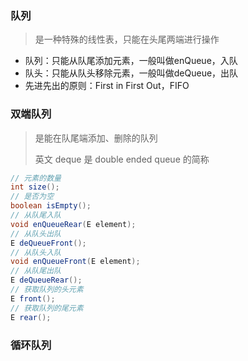 ### 队列

> 是一种特殊的线性表，只能在头尾两端进行操作

* 队列：只能从队尾添加元素，一般叫做enQueue，入队
* 队头：只能从队头移除元素，一般叫做deQueue，出队
* 先进先出的原则：First in First Out，FIFO

### 双端队列

> 是能在队尾端添加、删除的队列
>
> 英文 deque 是 double ended queue 的简称

```java
// 元素的数量
int size();
// 是否为空
boolean isEmpty();
// 从队尾入队
void enQueueRear(E element);
// 从队头出队
E deQueueFront();
// 从队头入队
void enQueueFront(E element);
// 从队尾出队
E deQueueRear();
// 获取队列的头元素
E front();
// 获取队列的尾元素
E rear();
```

### 循环队列

